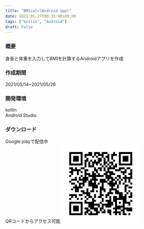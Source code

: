 ```yaml
---
title: "BMIcalc(Android app)"
date: 2021-05-27T09:33:06+09:00
tags: ["kotlin", "Android"]
draft: False
---
```


### 概要
身長と体重を入力してBMIを計算するAndroidアプリを作成

### 作成期間
2021/05/14~2021/05/26

### 開発環境
kotlin  
Android Studio

### ダウンロード
Google playで配信中  
QRコードからアクセス可能
![THis is a image](QR_bmi.png)
